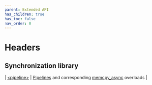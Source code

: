 ```yaml
---
parent: Extended API
has_children: true
has_toc: false
nav_order: 0
---
```


# Headers

## Synchronization library

| [\<pipeline\>](./headers/pipeline.md) | [Pipelines](./synchronization_library/pipeline.md) and corresponding [memcpy_async](./asynchronous_operations_library/memcpy_async.md) overloads |
